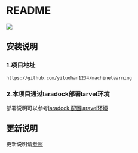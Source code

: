# README
![](E:\文档\github\machinelearning\1.png)
## 安装说明
### 1.项目地址
```
https://github.com/yiluohan1234/machinelearning
```
### 2.本项目通过laradock部署larvel环境
部署说明可以参考[laradock 配置laravel环境](https://blog.csdn.net/yiluohan0307/article/details/80062899)
## 更新说明
更新说明请[参照](https://github.com/yiluohan1234/machinelearning/blob/master/changlog.md)

